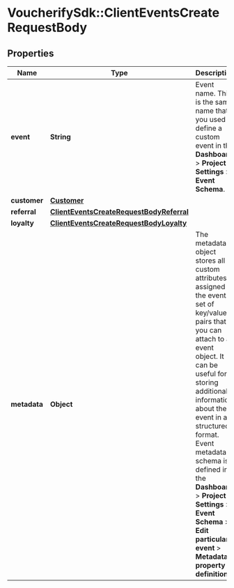# VoucherifySdk::ClientEventsCreateRequestBody

## Properties

| Name | Type | Description | Notes |
| ---- | ---- | ----------- | ----- |
| **event** | **String** | Event name. This is the same name that you used to define a custom event in the **Dashboard** &gt; **Project Settings** &gt; **Event Schema**. |  |
| **customer** | [**Customer**](Customer.md) |  |  |
| **referral** | [**ClientEventsCreateRequestBodyReferral**](ClientEventsCreateRequestBodyReferral.md) |  | [optional] |
| **loyalty** | [**ClientEventsCreateRequestBodyLoyalty**](ClientEventsCreateRequestBodyLoyalty.md) |  | [optional] |
| **metadata** | **Object** | The metadata object stores all custom attributes assigned to the event. A set of key/value pairs that you can attach to an event object. It can be useful for storing additional information about the event in a structured format. Event metadata schema is defined in the **Dashboard** &gt; **Project Settings** &gt; **Event Schema** &gt; **Edit particular event** &gt; **Metadata property definition**. | [optional] |

